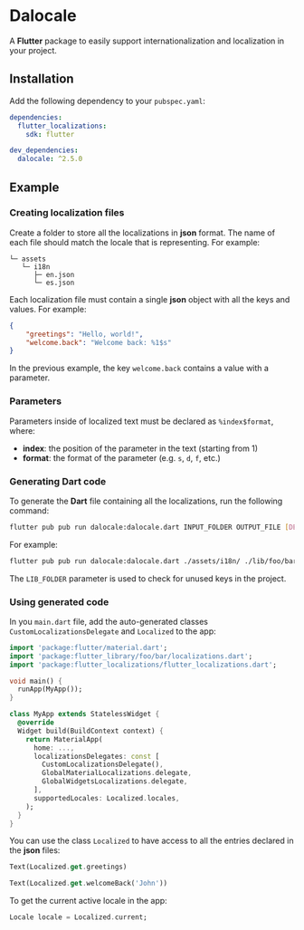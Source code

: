 # Dalocale

A **Flutter** package to easily support internationalization and localization in your project.

## Installation

Add the following dependency to your `pubspec.yaml`:

```yaml
dependencies: 
  flutter_localizations: 
    sdk: flutter 

dev_dependencies:
  dalocale: ^2.5.0
```

## Example

### Creating localization files

Create a folder to store all the localizations in **json** format. The name of each file should match the locale that is representing. For example:

```
└─ assets
   └─ i18n
      ├─ en.json
      └─ es.json
```

Each localization file must contain a single **json** object with all the keys and values. For example:

```json
{
    "greetings": "Hello, world!",
    "welcome.back": "Welcome back: %1$s"
}
```

In the previous example, the key `welcome.back` contains a value with a parameter.

### Parameters

Parameters inside of localized text must be declared as `%index$format`, where:

* **index**: the position of the parameter in the text (starting from 1)
* **format**: the format of the parameter (e.g. `s`, `d`, `f`, etc.)

### Generating Dart code

To generate the **Dart** file containing all the localizations, run the following command:

```bash
flutter pub pub run dalocale:dalocale.dart INPUT_FOLDER OUTPUT_FILE [DEFAULT_LOCALE] [LIB_FOLDER]
```

For example:

```bash
flutter pub pub run dalocale:dalocale.dart ./assets/i18n/ ./lib/foo/bar/localizations.dart en ./lib
```

The `LIB_FOLDER` parameter is used to check for unused keys in the project.

### Using generated code

In you `main.dart` file, add the auto-generated classes `CustomLocalizationsDelegate` and `Localized` to the app:

```dart
import 'package:flutter/material.dart';
import 'package:flutter_library/foo/bar/localizations.dart';
import 'package:flutter_localizations/flutter_localizations.dart';

void main() {
  runApp(MyApp());
}

class MyApp extends StatelessWidget {
  @override
  Widget build(BuildContext context) {
    return MaterialApp(
      home: ...,
      localizationsDelegates: const [
        CustomLocalizationsDelegate(),
        GlobalMaterialLocalizations.delegate,
        GlobalWidgetsLocalizations.delegate,
      ],
      supportedLocales: Localized.locales,
    );
  }
}
```

You can use the class `Localized` to have access to all the entries declared in the **json** files:

```dart
Text(Localized.get.greetings)
```

```dart
Text(Localized.get.welcomeBack('John'))
```

To get the current active locale in the app:

```dart
Locale locale = Localized.current;
```